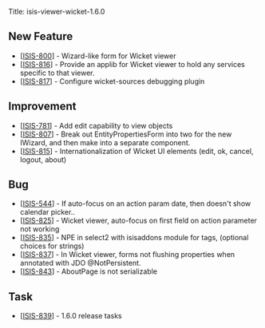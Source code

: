 Title: isis-viewer-wicket-1.6.0
                           
<h2>        New Feature
</h2>
<ul>
<li>[<a href='https://issues.apache.org/jira/browse/ISIS-800'>ISIS-800</a>] -         Wizard-like form for Wicket viewer
</li>
<li>[<a href='https://issues.apache.org/jira/browse/ISIS-816'>ISIS-816</a>] -         Provide an applib for Wicket viewer to hold any services specific to that viewer.
</li>
<li>[<a href='https://issues.apache.org/jira/browse/ISIS-817'>ISIS-817</a>] -         Configure wicket-sources debugging plugin
</li>
</ul>
               
<h2>        Improvement
</h2>
<ul>
<li>[<a href='https://issues.apache.org/jira/browse/ISIS-781'>ISIS-781</a>] -         Add edit capability to view objects
</li>
<li>[<a href='https://issues.apache.org/jira/browse/ISIS-807'>ISIS-807</a>] -         Break out EntityPropertiesForm into two for the new IWizard, and then make into a separate component.
</li>
</li>
<li>[<a href='https://issues.apache.org/jira/browse/ISIS-815'>ISIS-815</a>] -         Internationalization of Wicket UI elements (edit, ok, cancel, logout, about)
</li>
</ul>
                                
<h2>        Bug
</h2>
<ul>
<li>[<a href='https://issues.apache.org/jira/browse/ISIS-544'>ISIS-544</a>] -         If auto-focus on an action param date, then doesn't show calendar picker..
</li>
<li>[<a href='https://issues.apache.org/jira/browse/ISIS-825'>ISIS-825</a>] -         Wicket viewer, auto-focus on first field on action parameter not working
</li>
<li>[<a href='https://issues.apache.org/jira/browse/ISIS-835'>ISIS-835</a>] -         NPE in select2 with isisaddons module for tags, (optional choices for strings)
</li>
<li>[<a href='https://issues.apache.org/jira/browse/ISIS-837'>ISIS-837</a>] -         In Wicket viewer, forms not flushing properties when annotated with JDO @NotPersistent.
</li>
<li>[<a href='https://issues.apache.org/jira/browse/ISIS-843'>ISIS-843</a>] -         AboutPage is not serializable
</li>
</ul>


 
<h2>        Task
</h2>
<ul>
<li>[<a href='https://issues.apache.org/jira/browse/ISIS-839'>ISIS-839</a>] -         1.6.0 release tasks
</li>
</ul>
                